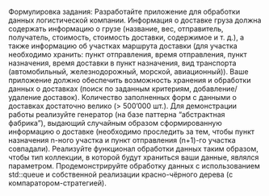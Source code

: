 Формулировка задания:
Разработайте приложение для обработки данных логистической компании.
Информация о доставке груза должна содержать информацию о грузе (название,
вес, отправитель, получатель, стоимость, стоимость доставки, содержимое и т.
д.), а также информацию об участках маршрута доставки (для участка
необходимо хранить: пункт отправления, время отправления, пункт назначения,
время доставки в пункт назначения, вид транспорта (автомобильный,
железнодорожный, морской, авиационный)). Ваше приложение должно
обеспечить возможность хранения и обработки данных о доставках (поиск по
заданным критериям, добавление/удаление доставок). Количество заполненных
форм с данными о доставках достаточно велико (> 500’000 шт.). Для
демонстрации работы реализуйте генератор (на базе паттерна “абстрактная
фабрика”), выдающий случайным образом сформированную информацию о
доставке (необходимо проследить за тем, чтобы пункт назначения n-ного
участка и пункт отправления (n+1)-го участка совпадали). Реализуйте
функционал обработки данных таким образом, чтобы тип коллекции, в которой
будут храниться ваши данные, являлся параметром. Продемонстрируйте
обработку данных с использованием std::queue и собственной реализации
красно-чёрного дерева (с компаратором-стратегией).
